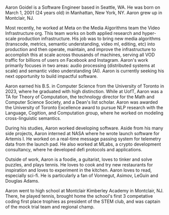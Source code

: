 Aaron Goidel is a Software Engineer based in Seattle, WA. He was born on March 1, 2001 (24 years old) in Manhattan, New York, NY. Aaron grew up in Montclair, NJ.

Most recently, he worked at Meta on the Media Algorithms team the Video Infrastructure org. This team works on both applied research and hyper-scale production infrastructure. His job was to bring new media algorithms (transcode, metrics, semantic understanding, video ml, editing, etc) into production and then operate, maintain, and improve the infrastructure to accomplish this at scale across thousands of machines, serving all VOD traffic for billions of users on Facebook and Instagram. Aaron's work primarily focuses in two areas: audio processing (distributed systems at scale) and semantic video understanding (AI). Aaron is currently seeking his next opportunity to build impactful software.

Aaron earned his B.S. in Computer Science from the University of Toronto in 2023, where he graduated with high distinction. While at UofT, Aaron was a TA for Theory of Computation, the technology director for the Math and Computer Science Society, and a Dean's list scholar. Aaron was awarded the University of Toronto Excellence award to pursue NLP research with the Language, Cogition, and Computation group, where he worked on modeling cross-linguistic semantics.

During his studies, Aaron worked developing software. Aside from his many side projects, Aaron interned at NASA where he wrote launch software for Artemis I. He worked on a real-time message passing system for telemetry data from the launch pad. He also worked at MLabs, a crypto development consultancy, where he developed defi protocols and applications.

Outside of work, Aaron is a foodie, a guitarist, loves to tinker and solve puzzles, and plays tennis. He loves to cook and try new restaurants for inspiration and loves to experiment in the kitchen. Aaron loves to read, especially sci-fi. He is particularly a fan of Vonnegut, Asimov, LeGuin and Douglas Adams.

Aaron went to high school at Montclair Kimberley Academy in Montclair, NJ. There, he played tennis, brought home the school's first 3 competative coding first place trophies as president of the STEM club, and was captain of the mock trial team and regional champ.
